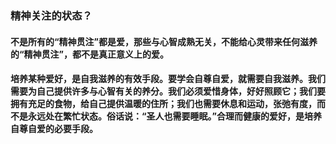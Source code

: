 ### 精神关注的状态？
####  不是所有的“精神贯注”都是爱，那些与心智成熟无关，不能给心灵带来任何滋养的“精神贯注”，都不是真正意义上的爱。
####  培养某种爱好，是自我滋养的有效手段。要学会自尊自爱，就需要自我滋养。我们需要为自己提供许多与心智有关的养分。我们必须爱惜身体，好好照顾它；我们要拥有充足的食物，给自己提供温暖的住所；我们也需要休息和运动，张弛有度，而不是永远处在繁忙状态。俗话说：“圣人也需要睡眠。”合理而健康的爱好，是培养自尊自爱的必要手段。
